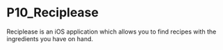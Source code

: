 # P10_Reciplease

Reciplease is an iOS application which allows you to find recipes with the ingredients you have on hand.
